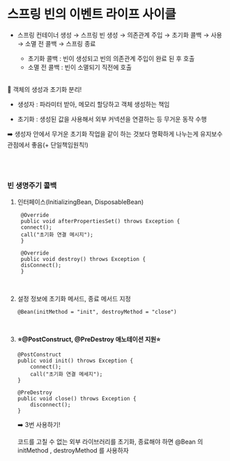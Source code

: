 # 스프링 빈의 이벤트 라이프 사이클

- 스프링 컨테이너 생성 → 스프링 빈 생성 → 의존관계 주입 → 초기화 콜백 → 사용 → 소멸 전 콜백 → 스프링 종료

    - 초기화 콜백 : 빈이 생성되고 빈의 의존관계 주입이 완료 된 후 호출
    - 소멸 전 콜백 : 빈이 소멸되기 직전에 호출

    <br>

🔎 객체의 생성과 초기화 분리!

- 생성자 : 파라미터 받아, 메모리 할당하고 객체 생성하는 책임

- 초기화 : 생성된 값을 사용해서 외부 커넥션을 연결하는 등 무거운 동작 수행

➡️ 생성자 안에서 무거운 초기화 작업을 같이 하는 것보다 명확하게 나누는게 유지보수 관점에서 좋음(+ 단일책임원칙!)


<br><Br>

### 빈 생명주기 콜백

1. 인터페이스(InitializingBean, DisposableBean)

        @Override
        public void afterPropertiesSet() throws Exception {
        connect();
        call("초기화 연결 메시지");
        }

        @Override
        public void destroy() throws Exception {
        disConnect();
        }


<br>

2. 설정 정보에 초기화 메서드, 종료 메서드 지정

    ```@Bean(initMethod = "init", destroyMethod = "close")```


<Br>

3.  **⭐@PostConstruct, @PreDestroy 애노테이션 지원⭐**


        @PostConstruct
        public void init() throws Exception {
            connect();
            call("초기화 연결 메세지");
        }

        @PreDestroy
        public void close() throws Exception {
            disconnect();
        }

    ➡️ 3번 사용하기! 
    
    코드를 고칠 수 없는 외부 라이브러리를 초기화, 종료해야 하면 @Bean 의 initMethod , destroyMethod
를 사용하자
